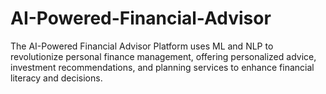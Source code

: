 # AI-Powered-Financial-Advisor
The AI-Powered Financial Advisor Platform uses ML and NLP to revolutionize personal finance management, offering personalized advice, investment recommendations, and planning services to enhance financial literacy and decisions.
